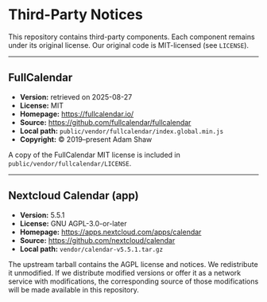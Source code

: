 # Third-Party Notices

This repository contains third-party components. Each component remains under
its original license. Our original code is MIT-licensed (see `LICENSE`).

---

## FullCalendar
- **Version:** retrieved on 2025-08-27
- **License:** MIT
- **Homepage:** https://fullcalendar.io/
- **Source:** https://github.com/fullcalendar/fullcalendar
- **Local path:** `public/vendor/fullcalendar/index.global.min.js`
- **Copyright:** © 2019–present Adam Shaw

A copy of the FullCalendar MIT license is included in `public/vendor/fullcalendar/LICENSE`.

---

## Nextcloud Calendar (app)
- **Version:** 5.5.1  
- **License:** GNU AGPL-3.0-or-later
- **Homepage:** https://apps.nextcloud.com/apps/calendar
- **Source:** https://github.com/nextcloud/calendar
- **Local path:** `vendor/calendar-v5.5.1.tar.gz`

The upstream tarball contains the AGPL license and notices. We redistribute it unmodified.
If we distribute modified versions or offer it as a network service with modifications,
the corresponding source of those modifications will be made available in this repository.
